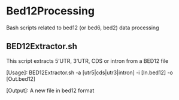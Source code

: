 # Bed12Processing
Bash scripts related to bed12 (or bed6, bed2) data processing

## BED12Extractor.sh
This script extracts 5’UTR, 3‘UTR, CDS or intron from a BED12 file

[Usage]: BED12Extractor.sh -a [utr5|cds|utr3|intron] -i [In.bed12] -o [Out.bed12]

[Output]: A new file in bed12 format
